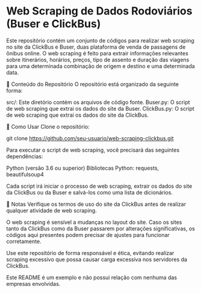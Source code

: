 # Web Scraping de Dados Rodoviários (Buser e ClickBus)

Este repositório contém um conjunto de códigos para realizar web scraping no site da ClickBus e Buser, duas plataforma de venda de passagens de ônibus online. O web scraping é feito para extrair informações relevantes sobre itinerários, horários, preços, tipo de assento e duração das viagens para uma determinada combinação de origem e destino e uma determinada data.

📁 Conteúdo do Repositório
O repositório está organizado da seguinte forma:

src/: Este diretório contém os arquivos de código fonte.
Buser.py: O script de web scraping que extrai os dados do site da Buser.
ClickBus.py: O script de web scraping que extrai os dados do site da ClickBus.

🚀 Como Usar
Clone o repositório:

git clone https://github.com/seu-usuario/web-scraping-clickbus.git

Para executar o script de web scraping, você precisará das seguintes dependências:

Python (versão 3.6 ou superior)
Bibliotecas Python: requests, beautifulsoup4

Cada script irá iniciar o processo de web scraping, extrair os dados do site da ClickBus ou da Buser e salvá-los como uma lista de dicionários.

📝 Notas
Verifique os termos de uso do site da ClickBus antes de realizar qualquer atividade de web scraping.

O web scraping é sensível a mudanças no layout do site. Caso os sites tanto da ClickBus como da Buser passarem por alterações significativas, os códigos aqui presentes podem precisar de ajustes para funcionar corretamente.

Use este repositório de forma responsável e ética, evitando realizar scraping excessivo que possa causar carga excessiva nos servidores da ClickBus.

Este README é um exemplo e não possui relação com nenhuma das empresas envolvidas.
